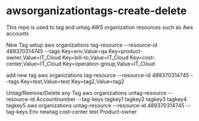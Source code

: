 # awsorganizationtags-create-delete
This repo is used to tag and untag AWS organization resources such as Aws accounts


New Tag setup
aws organizations tag-resource --resource-id 489370314745  --tags Key=env,Value=qa Key=product-owner,Value=IT_Cloud Key=bill-to,Value=IT_Cloud Key=cost-center,Value=IT_Cloud Key=operation-group,Value=IT_Cloud


add new tag
aws organizations tag-resource --resource-id 489370314745  --tags Key=test,Value=test Key=tag2,Value=tag2


Untag/Remove/Delete any Tag
aws organizations untag-resource --resource-id Accountnumber  --tag-keys tagkey1 tagkey2 tagkey3 tagkey4 tagkey5
aws organizations untag-resource --resource-id 489370314745  --tag-keys Env newtag cost-center test Product-owner
